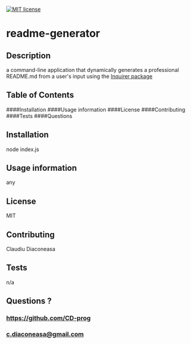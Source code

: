 
[![MIT license](https://img.shields.io/badge/License-MIT-blue.svg)](https://lbesson.mit-license.org/)

# readme-generator

## Description
a command-line application that dynamically generates a professional README.md from a user's input using the [Inquirer package](https://www.npmjs.com/package/inquirer)



## Table of Contents

####Installation
####Usage information
####License
####Contributing
####Tests
####Questions

## Installation
node index.js

## Usage information
any

## License
MIT

## Contributing
Claudiu Diaconeasa

## Tests
n/a

## Questions ?
### https://github.com/CD-prog
### c.diaconeasa@gmail.com
